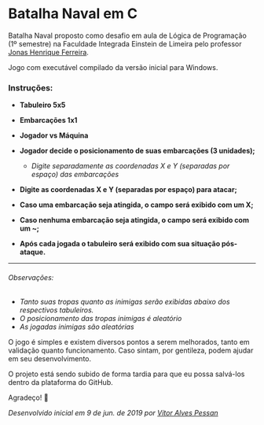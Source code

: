 # Batalha Naval em C
 
 Batalha Naval proposto como desafio em aula de Lógica de Programação (1º semestre) na Faculdade Integrada Einstein de Limeira pelo professor [Jonas Henrique Ferreira](https://br.linkedin.com/in/jonashferreira).
 
 Jogo com executável compilado da versão inicial para Windows.
 
 ### Instruções:
 - **Tabuleiro 5x5**
 - **Embarcações 1x1**
 - **Jogador vs Máquina**
 - **Jogador decide o posicionamento de suas embarcações (3 unidades);**
 	- *Digite separadamente as coordenadas X e Y (separadas por espaço) das embarcações*

- **Digite as coordenadas X e Y (separadas por espaço) para atacar;**
- **Caso uma embarcação seja atingida, o campo será exibido com um X;**
- **Caso nenhuma embarcação seja atingida, o campo será exibido com um ~;**
- **Após cada jogada o tabuleiro será exibido com sua situação pós-ataque.**

---
###### *Observações:*
- *Tanto suas tropas quanto as inimigas serão exibidas abaixo dos respectivos tabuleiros.*
- *O posicionamento das tropas inimigas é aleatório*
- *As jogadas inimigas são aleatórias*

O jogo é simples e existem diversos pontos a serem melhorados, tanto em validação quanto funcionamento. Caso sintam, por gentileza, podem ajudar em seu desenvolvimento.

O projeto está sendo subido de forma tardia para que eu possa salvá-los dentro da plataforma do GitHub.

Agradeço! :slightly_smiling_face:
 
*Desenvolvido inicial em 9 de jun. de 2019 por [Vítor Alves Pessan](https://br.linkedin.com/in/vitor-pessan)*